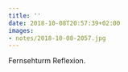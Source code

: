 ```yaml
---
title: ''
date: 2018-10-08T20:57:39+02:00
images:
- notes/2018-10-08-2057.jpg
---
```

Fernsehturm Reflexion.
